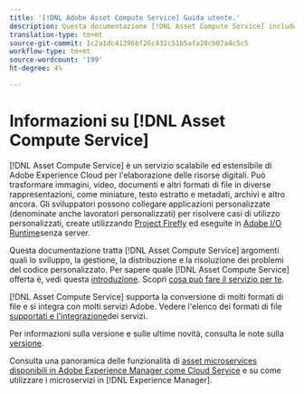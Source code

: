```yaml
---
title: '[!DNL Adobe Asset Compute Service] Guida utente.'
description: Questa documentazione [!DNL Asset Compute Service] include informazioni introduttive, come sviluppare, gestire, implementare e risolvere eventuali problemi del codice personalizzato.
translation-type: tm+mt
source-git-commit: 1c2a1dc41296bf26c432c51b5afa20cb07a4c5c5
workflow-type: tm+mt
source-wordcount: '199'
ht-degree: 4%

---
```



# Informazioni su [!DNL Asset Compute Service]

[!DNL Asset Compute Service] è un servizio scalabile ed estensibile di Adobe Experience Cloud per l&#39;elaborazione delle risorse digitali. Può trasformare immagini, video, documenti e altri formati di file in diverse rappresentazioni, come miniature, testo estratto e metadati, archivi e altro ancora. Gli sviluppatori possono collegare applicazioni personalizzate (denominate anche lavoratori personalizzati) per risolvere casi di utilizzo personalizzati, create utilizzando [Project Firefly](https://www.adobe.io/apis/experienceplatform/project-firefly/docs.html) ed eseguite in [Adobe I/O Runtime](https://www.adobe.io/apis/experienceplatform/runtime.html)senza server.

Questa documentazione tratta [!DNL Asset Compute Service] argomenti quali lo sviluppo, la gestione, la distribuzione e la risoluzione dei problemi del codice personalizzato. Per sapere quale [!DNL Asset Compute Service] offerta è, vedi questa [introduzione](introduction.md). Scopri [cosa può fare il servizio per te](introduction.md#possible-use-cases-benefits).

[!DNL Asset Compute Service] supporta la conversione di molti formati di file e si integra con molti servizi  Adobe. Vedere l&#39;elenco dei formati di file [supportati e l&#39;integrazione](https://docs.adobe.com/content/help/en/experience-manager-cloud-service/assets/file-format-support.html)dei servizi.

Per informazioni sulla versione e sulle ultime novità, consulta le note sulla [versione](/help/release-notes.md).

Consulta una panoramica delle funzionalità di [asset microservices disponibili in Adobe Experience Manager come Cloud Service](https://docs.adobe.com/content/help/en/experience-manager-cloud-service/assets/asset-microservices-overview.html) e su come utilizzare i microservizi in [!DNL Experience Manager].

<!--
Possible to record the below info here in this landing page to centralize the miscellaneous info about Asset Compute Service?
 List of dependencies and requirements SDK, CLI, Devtools, etc.? Or may be a link to the prerequisites.
 Introduction video when Tech Marketing team shares one.
-->
